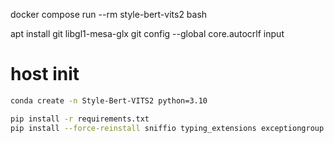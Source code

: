 docker compose run --rm style-bert-vits2 bash


apt install git libgl1-mesa-glx
git config --global core.autocrlf input

# host init
```bash
conda create -n Style-Bert-VITS2 python=3.10

pip install -r requirements.txt
pip install --force-reinstall sniffio typing_extensions exceptiongroup semantic_version click
```
